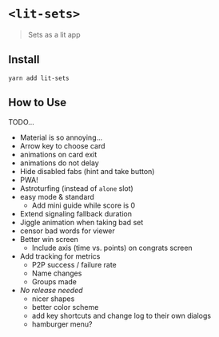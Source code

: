 # `<lit-sets>`

> Sets as a lit app

## Install

`yarn add lit-sets`

## How to Use

TODO...

+ Material is so annoying...
+ Arrow key to choose card
+ animations on card exit
+ animations do not delay
+ Hide disabled fabs (hint and take button)
+ PWA!
+ Astroturfing (instead of `alone` slot)
+ easy mode & standard
  + Add mini guide while score is 0
+ Extend signaling fallback duration
+ Jiggle animation when taking bad set
+ censor bad words for viewer
+ Better win screen
  + Include axis (time vs. points) on congrats screen
+ Add tracking for metrics
  + P2P success / failure rate
  + Name changes
  + Groups made
+ *No release needed*
  + nicer shapes
  + better color scheme
  + add key shortcuts and change log to their own dialogs
  + hamburger menu?
